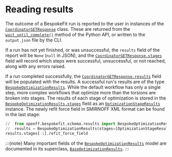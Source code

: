 # Reading results

The outcome of a BespokeFit run is reported to the user in instances of the
[`CoordinatorGETResponse`] class. These are returned from the
[`wait_until_complete()`] method of the Python API, or written to the
`output.json` file by the CLI.

If a run has not yet finished, or was unsuccessful, the `results` field of the
report will be `None` (`null` in JSON), and the
[`CoordinatorGETResponse.stages`] field will record which steps were
successful, unsuccessful, or not reached, along with any errors raised.

If a run completed successfully, the [`CoordinatorGETResponse.results`] field
will be populated with the results. A successful run's results are of the type
[`BespokeOptimizationResults`]. While the default workflow has only a single
step, more complex workflows that optimize more than the torsions are broken
into stages. The results of each stage of optimization is stored in the
[`BespokeOptimizationResults.stages`] field as an
[`OptimizationStageResults`] instance. The newly refit force field in SMIRNOFF
XML format can be found in the last stage:

```python
//  from openff.bespokefit.schema.results import BespokeOptimizationResults, OptimizationStageResults
//  results = BespokeOptimizationResults(stages=[OptimizationStageResults()])
results.stages[-1].refit_force_field
```

:::{note} 
Many important fields of the [`BespokeOptimizationResults`] model are
documented in its superclass, [`BaseOptimizationResults`].
:::

[`CoordinatorGETResponse`]: openff.bespokefit.executor.services.coordinator.models.CoordinatorGETResponse
[`CoordinatorGETResponse.parse_file()`]: pydantic.BaseModel.parse_file
[`CoordinatorGETResponse.from_file()`]: openff.bespokefit.executor.services.coordinator.models.CoordinatorGETResponse.from_file
[`wait_until_complete()`]: openff.bespokefit.executor.wait_until_complete
[`CoordinatorGETResponse.results`]:openff.bespokefit.executor.services.coordinator.models.CoordinatorGETResponse.results
[`CoordinatorGETResponse.stages`]:openff.bespokefit.executor.services.coordinator.models.CoordinatorGETResponse.stages
[`BespokeOptimizationResults`]: openff.bespokefit.schema.results.BespokeOptimizationResults
[`BaseOptimizationResults`]: openff.bespokefit.schema.results.BaseOptimizationResults
[`BespokeOptimizationResults.stages`]: openff.bespokefit.schema.results.BaseOptimizationResults.stages
[`OptimizationStageResults`]: openff.bespokefit.schema.results.OptimizationStageResults
